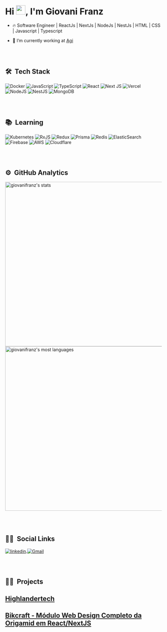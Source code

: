 <h1 align="left">Hi <img src="https://raw.githubusercontent.com/kaueMarques/kaueMarques/master/hi.gif" width="30px">, I'm Giovani Franz</h1>

- 🔥 Software Engineer | ReactJs | NextJs | NodeJs | NestJs | HTML | CSS | Javascript | Typescript

- 🔭 I’m currently working at [Agi](https://agibank.com.br/)

<br><br>

## 🛠️ &nbsp;Tech Stack

![Docker](https://img.shields.io/badge/docker-%230db7ed.svg?style=for-the-badge&logo=docker&logoColor=white)
![JavaScript](https://img.shields.io/badge/javascript-%23323330.svg?style=for-the-badge&logo=javascript&logoColor=%23F7DF1E)
![TypeScript](https://img.shields.io/badge/typescript-%23007ACC.svg?style=for-the-badge&logo=typescript&logoColor=white)
![React](https://img.shields.io/badge/react-%2320232a.svg?style=for-the-badge&logo=react&logoColor=%2361DAFB)
![Next JS](https://img.shields.io/badge/Next-black?style=for-the-badge&logo=next.js&logoColor=white)
![Vercel](https://img.shields.io/badge/vercel-%23000000.svg?style=for-the-badge&logo=vercel&logoColor=white)
![NodeJS](https://img.shields.io/badge/node.js-6DA55F?style=for-the-badge&logo=node.js&logoColor=white)
![NestJS](https://img.shields.io/badge/nestjs-%23E0234E.svg?style=for-the-badge&logo=nestjs&logoColor=white)
![MongoDB](https://img.shields.io/badge/MongoDB-%234ea94b.svg?style=for-the-badge&logo=mongodb&logoColor=white)

<br><br>

## 📚 &nbsp;Learning

![Kubernetes](https://img.shields.io/badge/kubernetes-%23326ce5.svg?style=for-the-badge&logo=kubernetes&logoColor=white)
![RxJS](https://img.shields.io/badge/rxjs-%23B7178C.svg?style=for-the-badge&logo=reactivex&logoColor=white)
![Redux](https://img.shields.io/badge/redux-%23593d88.svg?style=for-the-badge&logo=redux&logoColor=white)
![Prisma](https://img.shields.io/badge/Prisma-3982CE?style=for-the-badge&logo=Prisma&logoColor=white)
![Redis](https://img.shields.io/badge/redis-%23DD0031.svg?style=for-the-badge&logo=redis&logoColor=white)
![ElasticSearch](https://img.shields.io/badge/-ElasticSearch-005571?style=for-the-badge&logo=elasticsearch)
![Firebase](https://img.shields.io/badge/firebase-%23039BE5.svg?style=for-the-badge&logo=firebase)
![AWS](https://img.shields.io/badge/AWS-%23FF9900.svg?style=for-the-badge&logo=amazon-aws&logoColor=white)
![Cloudflare](https://img.shields.io/badge/Cloudflare-F38020?style=for-the-badge&logo=Cloudflare&logoColor=white)

<br><br>

## ⚙️ &nbsp;GitHub Analytics

<p align="left">
<img width="530em" src="https://github-readme-stats.vercel.app/api?username=giovanifranz&show_icons=true&theme=vision-friendly-dark" alt="giovanifranz's stats"/>
<img width="530em" src="https://github-readme-stats.vercel.app/api/top-langs/?username=giovanifranz&layout=compact&theme=vision-friendly-dark" alt="giovanifranz's most languages"/>
</p>

<br><br>

## 👨‍🦲 &nbsp;Social Links

<p align="left">
<a href="https://linkedin.com/in/giovanifranz" target="_blank">
  <img align="center" src="https://img.shields.io/badge/linkedin-%230077B5.svg?style=for-the-badge&logo=linkedin&logoColor=white" alt="linkedin"/>
</a>
<a href="mailto:giovanifranz151@gmail.com" target="_blank">
 <img align="center" src="https://img.shields.io/badge/Gmail-D14836?style=for-the-badge&logo=gmail&logoColor=white" alt="Gmail"/>
</a>
</p>

<br><br>

## 👨‍💻 &nbsp;Projects

<div style="display: inline_block">
 
<a href="https://www.highlandertech.com.br" target="_blank"><h2>Highlandertech</h2>
<a href="https://origamid-web-design-completo.vercel.app" target="_blank"><h2>Bikcraft - Módulo Web Design Completo da Origamid em React/NextJS</h2>
  
</div>

<!--
**maykbrito/maykbrito** is a ✨ _special_ ✨ repository because its `README.md` (this file) appears on your GitHub profile.

Here are some ideas to get you started:

- 🔭 I’m currently working on ...
- 🌱 I’m currently learning ...
- 👯 I’m looking to collaborate on ...
- 🤔 I’m looking for help with ...
- 💬 Ask me about ...
- 📫 How to reach me: ...
- 😄 Pronouns: ...
- ⚡ Fun fact: ...
-->
